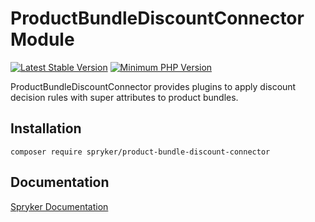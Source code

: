 # ProductBundleDiscountConnector Module
[![Latest Stable Version](https://poser.pugx.org/spryker/product-bundle-discount-connector/v/stable.svg)](https://packagist.org/packages/spryker/product-bundle-discount-connector)
[![Minimum PHP Version](https://img.shields.io/badge/php-%3E%3D%208.1-8892BF.svg)](https://php.net/)

ProductBundleDiscountConnector provides plugins to apply discount decision rules with super attributes to product bundles.

## Installation

```
composer require spryker/product-bundle-discount-connector
```

## Documentation

[Spryker Documentation](https://docs.spryker.com)
